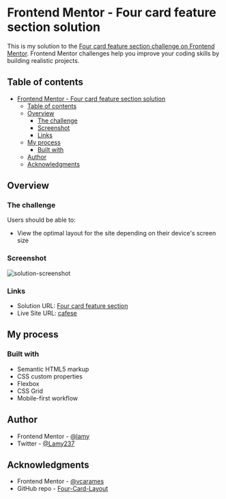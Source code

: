 # Frontend Mentor - Four card feature section solution

This is my solution to the [Four card feature section challenge on Frontend Mentor](https://www.frontendmentor.io/challenges/four-card-feature-section-weK1eFYK). Frontend Mentor challenges help you improve your coding skills by building realistic projects. 

## Table of contents

- [Frontend Mentor - Four card feature section solution](#frontend-mentor---four-card-feature-section-solution)
  - [Table of contents](#table-of-contents)
  - [Overview](#overview)
    - [The challenge](#the-challenge)
    - [Screenshot](#screenshot)
    - [Links](#links)
  - [My process](#my-process)
    - [Built with](#built-with)
  - [Author](#author)
  - [Acknowledgments](#acknowledgments)


## Overview

### The challenge

Users should be able to:

- View the optimal layout for the site depending on their device's screen size

### Screenshot

![solution-screenshot](https://user-images.githubusercontent.com/89041260/211193215-cf02857f-91ff-4148-b256-fbeb1c9e9557.png)

### Links

- Solution URL: [Four card feature section](https://www.frontendmentor.io/solutions/four-card-feature-section-4q1UiGEVm5)
- Live Site URL: [cafese](https://cafese.netlify.app)

## My process

### Built with

- Semantic HTML5 markup
- CSS custom properties
- Flexbox
- CSS Grid
- Mobile-first workflow


## Author

- Frontend Mentor - [@lamy](https://www.frontendmentor.io/profile/Lamy237)
- Twitter - [@Lamy237](https://www.twitter.com/Lamy237)


## Acknowledgments

- Frontend Mentor - [@vcarames](https://www.frontendmentor.io/profile/vcarames)
- GitHub repo - [Four-Card-Layout](https://github.com/vcarames/Four-Card-Layout)
